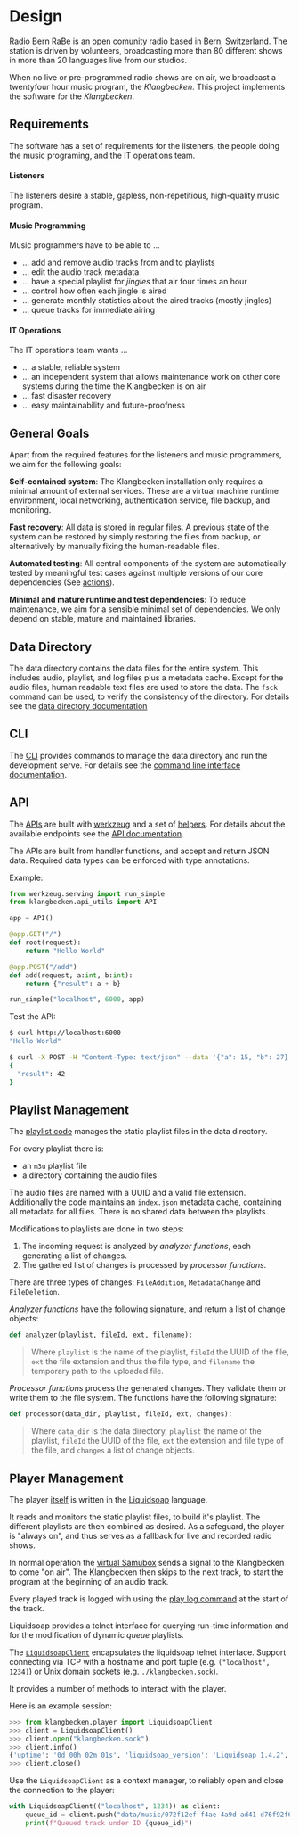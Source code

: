 # Design

Radio Bern RaBe is an open comunity radio based in Bern, Switzerland.  The station is driven by volunteers, broadcasting more than 80 different shows in more than 20 languages live from our studios.

When no live or pre-programmed radio shows are on air, we broadcast a twentyfour hour music program, the _Klangbecken_. This project implements the software for the _Klangbecken_.


## Requirements

The software has a set of requirements for the listeners, the people doing the music programing, and the IT operations team.

#### Listeners

The listeners desire a stable, gapless, non-repetitious, high-quality music program.

#### Music Programming

Music programmers have to be able to ...

* ... add and remove audio tracks from and to playlists
* ... edit the audio track metadata
* ... have a special playlist for _jingles_ that air four times an hour
* ... control how often each jingle is aired
* ... generate monthly statistics about the aired tracks (mostly jingles)
* ... queue tracks for immediate airing

#### IT Operations

The IT operations team wants ...
 * ... a stable, reliable system
 * ... an independent system that allows maintenance work on other core systems during the time the Klangbecken is on air
 * ... fast disaster recovery
 * ... easy maintainability and future-proofness


## General Goals

Apart from the required features for the listeners and music programmers, we aim for the following goals:

**Self-contained system**: The Klangbecken installation only requires a minimal amount of external services. These are a virtual machine runtime environment, local networking, authentication service, file backup, and monitoring.

**Fast recovery**: All data is stored in regular files. A previous state of the system can be restored by simply restoring the files from backup, or alternatively by manually fixing the human-readable files.

**Automated testing**: All central components of the system are automatically tested by meaningful test cases against multiple versions of our core dependencies (See [actions](https://github.com/radiorabe/klangbecken/actions)).

**Minimal and mature runtime and test dependencies**: To reduce maintenance, we aim for a sensible minimal set of dependencies. We only depend on stable, mature and maintained libraries.


## Data Directory

The data directory contains the data files for the entire system. This includes audio, playlist, and log files plus a metadata cache.  Except for the audio files, human readable text files are used to store the data.  The `fsck` command can be used, to verify the consistency of the directory. For details see the [data directory documentation](data-dir.md)


## CLI

The [CLI](../klangbecken/cli.py) provides commands to manage the data directory and run the development serve. For details see the [command line interface documentation](cli.md).


## API

The [APIs](../klangbecken/api.py) are built with [werkzeug](https://FIXME) and a set of [helpers](../klangbecken/api_utils.py). For details about the available endpoints see the [API documentation](api.md).

The APIs are built from handler functions, and accept and return JSON data.  Required data types can be enforced with type annotations.

Example:
```python
from werkzeug.serving import run_simple
from klangbecken.api_utils import API

app = API()

@app.GET("/")
def root(request):
    return "Hello World"

@app.POST("/add")
def add(request, a:int, b:int):
    return {"result": a + b}

run_simple("localhost", 6000, app)
```

Test the API:
```bash
$ curl http://localhost:6000
"Hello World"

$ curl -X POST -H "Content-Type: text/json" --data '{"a": 15, "b": 27}' http://localhost:6000/add
{
  "result": 42
}
```


## Playlist Management

The [playlist code](../klangbecken/api.py) manages the static playlist files in the data directory.

For every playlist there is:
* an `m3u` playlist file
* a directory containing the audio files

The audio files are named with a UUID and a valid file extension. Additionally the code maintains an `index.json` metadata cache, containing all metadata for all files. There is no shared data between the playlists.

Modifications to playlists are done in two steps:
1. The incoming request is analyzed by _analyzer functions_, each generating a list of changes.
2. The gathered list of changes is processed by _processor functions_.

There are three types of changes: `FileAddition`, `MetadataChange` and `FileDeletion`.

_Analyzer functions_ have the following signature, and return a list of change objects:
```python
def analyzer(playlist, fileId, ext, filename):
```
> Where `playlist` is the name of the playlist, `fileId` the UUID of the file, `ext` the file extension and thus the file type, and `filename` the temporary path to the uploaded file.

_Processor functions_ process the generated changes. They validate them or write them to the file system. The functions have the following signature:
```python
def processor(data_dir, playlist, fileId, ext, changes):
```
> Where `data_dir` is the data directory, `playlist` the name of the playlist, `fileId` the UUID of the file, `ext` the extension and file type of the file, and `changes` a list of change objects.


## Player Management

The player [itself](../klangbecken.liq) is written in the [Liquidsoap](https://www.liquidsoap.info/) language.

It reads and monitors the static playlist files, to build it's playlist. The different playlists are then combined as desired. As a safeguard, the player is "always on", and thus serves as a fallback for live and recorded radio shows.

In normal operation the [virtual Sämubox](https://github.com/radiorabe/virtual-saemubox) sends a signal to the Klangbecken to come "on air". The Klangbecken then skips to the next track, to start the program at the beginning of an audio track.

Every played track is logged with using the [play log command](cli.md) at the start of the track.

Liquidsoap provides a telnet interface for querying run-time information and for the modification of dynamic _queue_ playlists.

The [`LiquidsoapClient`](../klangbecken/player.py) encapsulates the liquidsoap telnet interface. Support connecting via TCP with a hostname and port tuple (e.g. `("localhost", 1234)`) or Unix domain sockets (e.g. `./klangbecken.sock`).

It provides a number of methods to interact with the player.

Here is an example session:
```python
>>> from klangbecken.player import LiquidsoapClient
>>> client = LiquidsoapClient()
>>> client.open("klangbecken.sock")
>>> client.info()
{'uptime': '0d 00h 02m 01s', 'liquidsoap_version': 'Liquidsoap 1.4.2', 'api_version': '0.0.13', 'music': '3f712a86-cd57-478f-b3c1-a9a80ceb281f', 'classics': '072f12ef-f4ae-4a9d-ad41-d76f92f6931b', 'jingles': '003ef755-4a82-40b5-b751-d124b85d62a6', 'on_air': {}, 'queue': ''}
>>> client.close()
```

Use the `LiquidsoapClient` as a context manager, to reliably open and close the connection to the player:

```python
with LiquidsoapClient(("localhost", 1234)) as client:
    queue_id = client.push("data/music/072f12ef-f4ae-4a9d-ad41-d76f92f6931b.mp3")
    print(f"Queued track under ID {queue_id}")
```
